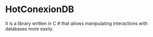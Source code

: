 # HotConexionDB
 It is a library written in C # that allows manipulating interactions with databases more easily.
